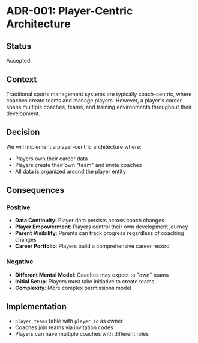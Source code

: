 # ADR-001: Player-Centric Architecture

## Status
Accepted

## Context
Traditional sports management systems are typically coach-centric, where coaches create teams and manage players. However, a player's career spans multiple coaches, teams, and training environments throughout their development.

## Decision
We will implement a player-centric architecture where:
- Players own their career data
- Players create their own "team" and invite coaches
- All data is organized around the player entity

## Consequences

### Positive
- **Data Continuity**: Player data persists across coach changes
- **Player Empowerment**: Players control their own development journey
- **Parent Visibility**: Parents can track progress regardless of coaching changes
- **Career Portfolio**: Players build a comprehensive career record

### Negative
- **Different Mental Model**: Coaches may expect to "own" teams
- **Initial Setup**: Players must take initiative to create teams
- **Complexity**: More complex permissions model

## Implementation
- `player_teams` table with `player_id` as owner
- Coaches join teams via invitation codes
- Players can have multiple coaches with different roles